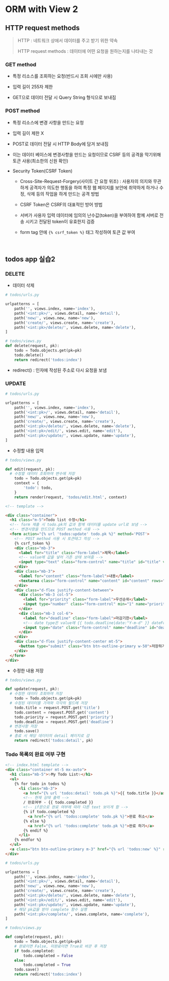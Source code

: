 # ORM with View 2

## HTTP request methods

> HTTP : 네트워크 상에서 데이터를 주고 받기 위한 약속
> 
> HTTP request methods : 데이터에 어떤 요청을 원하는지를 나타내는 것

### GET method
- 특정 리소스를 조회하는 요청(반드시 조회 시에만 사용)

- 입력 길이 255자 제한

- GET으로 데이터 전달 시 Query String 형식으로 보내짐

### POST method
- 특정 리소스에 변경 사항을 만드는 요청

- 입력 길이 제한 X

- POST로 데이터 전달 시 HTTP Body에 담겨 보내짐

- 이는 데이터 베이스에 변경사항을 만드는 요청이므로 CSRF 등의 공격을 막기위해 토큰 사용(최소한의 신원 확인)

- Security Token(CSRF Token)
  - Cross-Site-Request-Forgery(사이트 간 요청 위조) : 사용자의 의지와 무관하게 공격자가 의도한 행동을 하여 특정 웹 페이지를 보안에 취약하게 하거나 수정, 삭제 등의 작업을 하게 만드는 공격 방법

  - CSRF Token은 CSRF의 대표적인 방어 방법

  - 서버가 사용자 입력 데이터에 임의의 난수값(token)을 부여하여 함께 서버로 전송 시키고 전달된 token이 유효한지 검증

  - form tag 안에 `{% csrf_token %}` 태그 작성하여 토큰 값 부여

<br>

## todos app 실습2
### DELETE
- 데이터 삭제
```python
# todos/urls.py

urlpatterns = [
    path('', views.index, name='index'),
    path('<int:pk>/', views.detail, name='detail'),
    path('new/', views.new, name='new'),
    path('create/', views.create, name='create'),
    path('<int:pk>/delete/', views.delete, name='delete'),
]
```
```python
# todos/views.py
def delete(request, pk):
    todo = Todo.objects.get(pk=pk)
    todo.delete()
    return redirect('todos:index')
```
  - redirect() : 인자에 작성된 주소로 다시 요청을 보냄

### UPDATE
```python
# todos/urls.py

urlpatterns = [
    path('', views.index, name='index'),
    path('<int:pk>/', views.detail, name='detail'),
    path('new/', views.new, name='new'),
    path('create/', views.create, name='create'),
    path('<int:pk>/delete/', views.delete, name='delete'),
    path('<int:pk>/edit/', views.edit, name='edit'),
    path('<int:pk>/update/', views.update, name='update'),
]
```
- 수정할 내용 입력
```python
# todos/views.py

def edit(request, pk):
  # 수정할 데이터 조회하여 변수에 저장
    todo = Todo.objects.get(pk=pk)
    context = {
        'todo': todo,
    }
    return render(request, 'todos/edit.html', context)
```
```html
<!-- template -->

<div class="container">
  <h1 class="m-5">Todo list 수정</h1>
  <!-- form 제출 시 todo.pk의 값과 함께 데이터를 update url로 보냄 -->
  <!-- 변경사항을 만드므로 POST method 사용 -->
  <form action="{% url 'todos:update' todo.pk %}" method='POST'>
    <!-- POST method 사용 시 토큰태그 작성 -->
    {% csrf_token %}
    <div class="mb-3">
      <label for="title" class="form-label">제목</label>
      <!-- value에 값을 넣어 기존 상태 보여줌 -->
      <input type="text" class="form-control" name="title" id="title" value={{ todo.title }}>
    </div>
    <div class="mb-3">
      <label for="content" class="form-label">내용</label>
      <textarea class="form-control" name="content" id="content" rows="3">{{ todo.content }}</textarea>
    </div>
    <div class="d-flex justify-content-between">
      <div class="mb-3 col-5">
        <label for="priority" class="form-label">우선순위</label>
        <input type="number" class="form-control" min="1" name="priority" id="priority" value={{ todo.priority }}>
      </div>
      <div class="mb-3 col-6">
        <label for="deadline" class="form-label">마감기한</label>
        <!-- date type은 value에 {{ todo.deadline|date:"Y-m-d" }} dateFormat 넣어줘야 함 -->
        <input type="date" class="form-control" name="deadline" id="deadline" value={{ todo.deadline|date:"Y-m-d" }}>
      </div>
    </div>
    <div class="d-flex justify-content-center mt-5">
      <button type="submit" class="btn btn-outline-primary w-50">저장하기</button>
    </div>
  </form>
</div>
```

- 수정한 내용 저장
```python
# todos/views.py

def update(request, pk):
  # 수정한 데이터 조회하여 저장
    todo = Todo.objects.get(pk=pk)
  # 수정된 데이터를 가져와 각각의 필드에 저장
    todo.title = request.POST.get('title')
    todo.content = request.POST.get('content')
    todo.priority = request.POST.get('priority')
    todo.deadline = request.POST.get('deadline')
  # 변경사항 저장
    todo.save()
  # 종료 시 해당 데이터의 detail 페이지로 감
    return redirect('todos:detail', pk)
```

### Todo 목록의 완료 여부 구현
```html
<!-- index.html template -->
<div class="container mt-5 mx-auto">
  <h1 class="mb-5">✨My Todo List✨</h1>
  <ul>
    {% for todo in todos %}
      <li class="mb-3">
        <a href="{% url 'todos:detail' todo.pk %}">{{ todo.title }}</a>
        <!-- 현재 상태 출력 -->
        / 완료여부 - {{ todo.completed }}
        <!-- if문으로 완료 여부에 따라 다른 text 보이게 함 -->
        {% if todo.completed %}
          <a href="{% url 'todos:complete' todo.pk %}">완료 취소</a>
        {% else %}
          <a href="{% url 'todos:complete' todo.pk %}">완료 하기</a>
        {% endif %}
      </li>
    {% endfor %}
  </ul>
  <a class="btn btn-outline-primary m-3" href="{% url 'todos:new' %}" role="button">Todo 추가하기</a>
</div>
```
```python
# todos/urls.py

urlpatterns = [
    path('', views.index, name='index'),
    path('<int:pk>/', views.detail, name='detail'),
    path('new/', views.new, name='new'),
    path('create/', views.create, name='create'),
    path('<int:pk>/delete/', views.delete, name='delete'),
    path('<int:pk>/edit/', views.edit, name='edit'),
    path('<int:pk>/update/', views.update, name='update'),
    # 해당 pk값을 받아 complete 함수 실행
    path('<int:pk>/complete/', views.complete, name='complete'),
]
```
```python
# todos/views.py

def complete(request, pk):
    todo = Todo.objects.get(pk=pk)
    # 완료이면 False, 미완료이면 True로 바꾼 후 저장
    if todo.completed:
        todo.completed = False
    else:
        todo.completed = True
    todo.save()
    return redirect('todos:index')
```